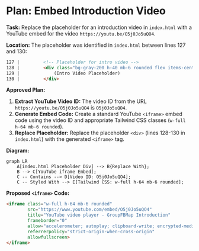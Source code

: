 # Plan: Embed Introduction Video

**Task:** Replace the placeholder for an introduction video in `index.html` with a YouTube embed for the video `https://youtu.be/O5j0Jo5uQO4`.

**Location:** The placeholder was identified in `index.html` between lines 127 and 130:
```html
127 |         <!-- Placeholder for intro video -->
128 |         <div class="bg-gray-200 h-40 mb-6 rounded flex items-center justify-center text-gray-500 italic">
129 |             (Intro Video Placeholder)
130 |         </div>
```

**Approved Plan:**

1.  **Extract YouTube Video ID:** The video ID from the URL `https://youtu.be/O5j0Jo5uQO4` is `O5j0Jo5uQO4`.
2.  **Generate Embed Code:** Create a standard YouTube `<iframe>` embed code using the video ID and appropriate Tailwind CSS classes (`w-full h-64 mb-6 rounded`).
3.  **Replace Placeholder:** Replace the placeholder `<div>` (lines 128-130 in `index.html`) with the generated `<iframe>` tag.

**Diagram:**

```mermaid
graph LR
    A[index.html Placeholder Div] --> B{Replace With};
    B --> C[YouTube iframe Embed];
    C -- Contains --> D[Video ID: O5j0Jo5uQO4];
    C -- Styled With --> E[Tailwind CSS: w-full h-64 mb-6 rounded];
```

**Proposed `<iframe>` Code:**

```html
<iframe class="w-full h-64 mb-6 rounded"
        src="https://www.youtube.com/embed/O5j0Jo5uQO4"
        title="YouTube video player - GroupFBMap Introduction"
        frameborder="0"
        allow="accelerometer; autoplay; clipboard-write; encrypted-media; gyroscope; picture-in-picture; web-share"
        referrerpolicy="strict-origin-when-cross-origin"
        allowfullscreen>
</iframe>